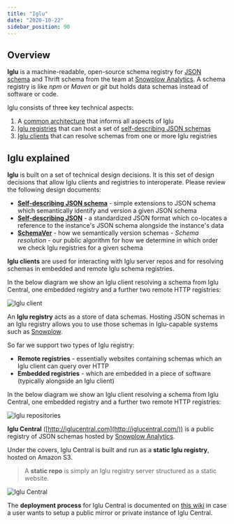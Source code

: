 ```yaml
---
title: "Iglu"
date: "2020-10-22"
sidebar_position: 90
---
```


## Overview

**Iglu** is a machine-readable, open-source schema registry for [JSON schema](http://json-schema.org/) and Thrift schema from the team at [Snowplow Analytics](http://snowplowanalytics.com/). A schema registry is like _npm_ or _Maven_ or _git_ but holds data schemas instead of software or code.

Iglu consists of three key technical aspects:

1. A [common architecture](/docs/pipeline-components-and-applications/iglu/common-architecture/index.md) that informs all aspects of Iglu
2. [Iglu registries](/docs/pipeline-components-and-applications/iglu/iglu-repositories/index.md) that can host a set of [self-describing JSON schemas](/docs/pipeline-components-and-applications/iglu/common-architecture/self-describing-json-schemas/index.md)
3. [Iglu clients](/docs/pipeline-components-and-applications/iglu/iglu-clients/index.md) that can resolve schemas from one or more Iglu registries

## [](https://github.com/snowplow/snowplow/wiki/Iglu-registry#iglu-explained)Iglu explained

**Iglu** is built on a set of technical design decisions. It is this set of design decisions that allow Iglu clients and registries to interoperate. Please review the following design documents:

- [**Self-describing JSON schema**](/docs/pipeline-components-and-applications/iglu/common-architecture/self-describing-json-schemas/index.md) - simple extensions to JSON schema which semantically identify and version a given JSON schema
- [**Self-describing JSON**](/docs/pipeline-components-and-applications/iglu/common-architecture/self-describing-jsons/index.md) - a standardized JSON format which co-locates a reference to the instance's JSON schema alongside the instance's data
- [**SchemaVer**](/docs/pipeline-components-and-applications/iglu/common-architecture/schemaver/index.md) - how we semantically version schemas - _Schema resolution_ - our public algorithm for how we determine in which order we check Iglu registries for a given schema

**Iglu clients** are used for interacting with Iglu server repos and for resolving schemas in embedded and remote Iglu schema registries.

In the below diagram we show an Iglu client resolving a schema from Iglu Central, one embedded registry and a further two remote HTTP registries:

![Iglu client](images/iglu-clients.png)

An **Iglu registry** acts as a store of data schemas. Hosting JSON schemas in an Iglu registry allows you to use those schemas in Iglu-capable systems such as [Snowplow](https://docs.snowplowanalytics.com/).

So far we support two types of Iglu registry:

- **Remote registries** - essentially websites containing schemas which an Iglu client can query over HTTP
- **Embedded registries** - which are embedded in a piece of software (typically alongside an Iglu client)

In the below diagram we show an Iglu client resolving a schema from Iglu Central, one embedded registry and a further two remote HTTP registries:

![Iglu repositories](images/iglu-repos.png)

**Iglu Central** ([http://iglucentral.com](http://iglucentral.com/)) is a public registry of JSON schemas hosted by [Snowplow Analytics](http://snowplowanalytics.com/).

Under the covers, Iglu Central is built and run as a **static Iglu registry**, hosted on Amazon S3.

> A **static repo** is simply an Iglu registry server structured as a static website.

![Iglu Central](images/iglu-central.png)

The **deployment process** for Iglu Central is documented on [this wiki](/docs/pipeline-components-and-applications/iglu/iglu-central-setup/index.md) in case a user wants to setup a public mirror or private instance of Iglu Central.
